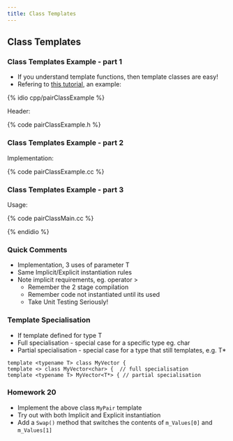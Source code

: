```yaml
---
title: Class Templates
---
```


## Class Templates

### Class Templates Example - part 1

* If you understand template functions, then template classes are easy!
* Refering to [this tutorial][TemplateClassTutorial], an example:

{% idio cpp/pairClassExample %}

Header:

{% code pairClassExample.h %}


### Class Templates Example - part 2

Implementation:

{% code pairClassExample.cc %}


### Class Templates Example - part 3

Usage:

{% code pairClassMain.cc %}

{% endidio %}

### Quick Comments

* Implementation, 3 uses of parameter T
* Same Implicit/Explicit instantiation rules
* Note implicit requirements, eg. operator >
    * Remember the 2 stage compilation
    * Remember code not instantiated until its used
    * Take Unit Testing Seriously!

### Template Specialisation

* If template defined for type T
* Full specialisation - special case for a specific type eg. char
* Partial specialisation - special case for a type that still templates, e.g. T*

```
template <typename T> class MyVector {
template <> class MyVector<char> {  // full specialisation
template <typename T> MyVector<T*> { // partial specialisation
```

### Homework 20

* Implement the above class `MyPair` template
* Try out with both Implicit and Explicit instantiation
* Add a `Swap()` method that switches the contents of `m_Values[0]` and `m_Values[1]`

[TemplateClassTutorial]: http://www.cplusplus.com/doc/tutorial/templates/ 'Template Class Tutorial'
